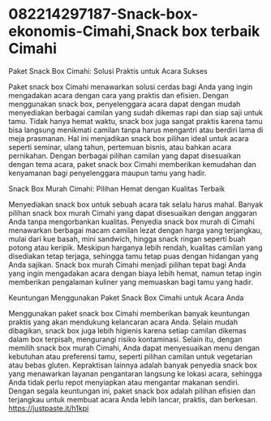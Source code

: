 # 082214297187-Snack-box-ekonomis-Cimahi,Snack box terbaik Cimahi

Paket Snack Box Cimahi: Solusi Praktis untuk Acara Sukses

Paket snack box Cimahi menawarkan solusi cerdas bagi Anda yang ingin mengadakan acara dengan cara yang praktis dan efisien. Dengan menggunakan snack box, penyelenggara acara dapat dengan mudah menyediakan berbagai camilan yang sudah dikemas rapi dan siap saji untuk tamu. Tidak hanya hemat waktu, snack box juga sangat praktis karena tamu bisa langsung menikmati camilan tanpa harus mengantri atau berdiri lama di meja prasmanan. Hal ini menjadikan snack box pilihan ideal untuk acara seperti seminar, ulang tahun, pertemuan bisnis, atau bahkan acara pernikahan. Dengan berbagai pilihan camilan yang dapat disesuaikan dengan tema acara, paket snack box Cimahi memberikan kemudahan dan kenyamanan bagi penyelenggara maupun tamu yang hadir.

Snack Box Murah Cimahi: Pilihan Hemat dengan Kualitas Terbaik

Menyediakan snack box untuk sebuah acara tak selalu harus mahal. Banyak pilihan snack box murah Cimahi yang dapat disesuaikan dengan anggaran Anda tanpa mengorbankan kualitas. Penyedia snack box murah di Cimahi menawarkan berbagai macam camilan lezat dengan harga yang terjangkau, mulai dari kue basah, mini sandwich, hingga snack ringan seperti buah potong atau keripik. Meskipun harganya lebih rendah, kualitas camilan yang disediakan tetap terjaga, sehingga tamu tetap puas dengan hidangan yang Anda sajikan. Snack box murah Cimahi menjadi pilihan tepat bagi Anda yang ingin mengadakan acara dengan biaya lebih hemat, namun tetap ingin memberikan pengalaman kuliner yang memuaskan bagi tamu yang hadir.

Keuntungan Menggunakan Paket Snack Box Cimahi untuk Acara Anda

Menggunakan paket snack box Cimahi memberikan banyak keuntungan praktis yang akan mendukung kelancaran acara Anda. Selain mudah dibagikan, snack box juga lebih higienis karena setiap camilan dikemas dalam box terpisah, mengurangi risiko kontaminasi. Selain itu, dengan memilih snack box murah Cimahi, Anda dapat menyesuaikan menu dengan kebutuhan atau preferensi tamu, seperti pilihan camilan untuk vegetarian atau bebas gluten. Kepraktisan lainnya adalah banyak penyedia snack box yang menawarkan layanan pengantaran langsung ke lokasi acara, sehingga Anda tidak perlu repot menyiapkan atau mengantar makanan sendiri. Dengan segala keuntungan ini, paket snack box adalah pilihan efisien dan terjangkau untuk membuat acara Anda lebih lancar, praktis, dan berkesan.
https://justpaste.it/h1kpi
